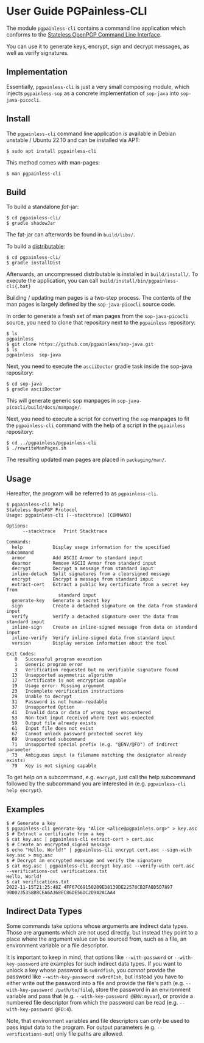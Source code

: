 # User Guide PGPainless-CLI

The module `pgpainless-cli` contains a command line application which conforms to the
[Stateless OpenPGP Command Line Interface](https://datatracker.ietf.org/doc/draft-dkg-openpgp-stateless-cli/).

You can use it to generate keys, encrypt, sign and decrypt messages, as well as verify signatures.

## Implementation

Essentially, `pgpainless-cli` is just a very small composing module, which injects `pgpainless-sop` as a
concrete implementation of `sop-java` into `sop-java-picocli`.

## Install

The `pgpainless-cli` command line application is available in Debian unstable / Ubuntu 22.10 and can be installed via APT:
```shell
$ sudo apt install pgpainless-cli
```

This method comes with man-pages:
```shell
$ man pgpainless-cli
```

## Build

To build a standalone *fat*-jar:
```shell
$ cd pgpainless-cli/
$ gradle shadowJar
```

The fat-jar can afterwards be found in `build/libs/`.

To build a [distributable](https://docs.gradle.org/current/userguide/distribution_plugin.html):

```shell
$ cd pgpainless-cli/
$ gradle installDist
```

Afterwards, an uncompressed distributable is installed in `build/install/`.
To execute the application, you can call `build/install/bin/pgpainless-cli{.bat}`

Building / updating man pages is a two-step process.
The contents of the man pages is largely defined by the `sop-java-picocli` source code.

In order to generate a fresh set of man pages from the `sop-java-picocli` source, you need to clone that repository
next to the `pgpainless` repository:
```shell
$ ls
pgpainless
$ git clone https://github.com/pgpainless/sop-java.git
$ ls
pgpainless  sop-java
```

Next, you need to execute the `asciiDoctor` gradle task inside the sop-java repository:
```shell
$ cd sop-java
$ gradle asciiDoctor
```

This will generate generic sop manpages in `sop-java-picocli/build/docs/manpage/`.

Next, you need to execute a script for converting the `sop` manpages to fit the `pgpainless-cli` command with the help
of a script in the `pgpainless` repository:
```shell
$ cd ../pgpainless/pgpainless-cli
$ ./rewriteManPages.sh
```

The resulting updated man pages are placed in `packaging/man/`.

## Usage

Hereafter, the program will be referred to as `pgpainless-cli`.

```
$ pgpainless-cli help
Stateless OpenPGP Protocol
Usage: pgpainless-cli [--stacktrace] [COMMAND]

Options:
      --stacktrace   Print Stacktrace

Commands:
  help           Display usage information for the specified subcommand
  armor          Add ASCII Armor to standard input
  dearmor        Remove ASCII Armor from standard input
  decrypt        Decrypt a message from standard input
  inline-detach  Split signatures from a clearsigned message
  encrypt        Encrypt a message from standard input
  extract-cert   Extract a public key certificate from a secret key from
                   standard input
  generate-key   Generate a secret key
  sign           Create a detached signature on the data from standard input
  verify         Verify a detached signature over the data from standard input
  inline-sign    Create an inline-signed message from data on standard input
  inline-verify  Verify inline-signed data from standard input
  version        Display version information about the tool

Exit Codes:
   0   Successful program execution
   1   Generic program error
   3   Verification requested but no verifiable signature found
  13   Unsupported asymmetric algorithm
  17   Certificate is not encryption capable
  19   Usage error: Missing argument
  23   Incomplete verification instructions
  29   Unable to decrypt
  31   Password is not human-readable
  37   Unsupported Option
  41   Invalid data or data of wrong type encountered
  53   Non-text input received where text was expected
  59   Output file already exists
  61   Input file does not exist
  67   Cannot unlock password protected secret key
  69   Unsupported subcommand
  71   Unsupported special prefix (e.g. "@ENV/@FD") of indirect parameter
  73   Ambiguous input (a filename matching the designator already exists)
  79   Key is not signing capable
```

To get help on a subcommand, e.g. `encrypt`, just call the help subcommand followed by the subcommand you
are interested in (e.g. `pgpainless-cli help encrypt`).

## Examples
```shell
$ # Generate a key
$ pgpainless-cli generate-key "Alice <alice@pgpainless.org>" > key.asc
$ # Extract a certificate from a key
$ cat key.asc | pgpainless-cli extract-cert > cert.asc
$ # Create an encrypted signed message
$ echo "Hello, World!" | pgpainless-cli encrypt cert.asc --sign-with key.asc > msg.asc
$ # Decrypt an encrypted message and verify the signature
$ cat msg.asc | pgpainless-cli decrypt key.asc --verify-with cert.asc --verifications-out verifications.txt
Hello, World!
$ cat verifications.txt
2022-11-15T21:25:48Z 4FF67C69150209ED8139DE22578CB2FABD5D7897 9000235358B8CEA6A368EC86DE56DC2D942ACAA4
```

## Indirect Data Types

Some commands take options whose arguments are indirect data types. Those are arguments which are not used directly,
but instead they point to a place where the argument value can be sourced from, such as a file, an environment variable
or a file descriptor.

It is important to keep in mind, that options like `--with-password` or `--with-key-password` are examples for such
indirect data types. If you want to unlock a key whose password is `sw0rdf1sh`, you *cannot* provide the password
like `--with-key-password sw0rdf1sh`, but instead you have to either write out the password into a file and provide
the file's path (e.g. `--with-key-password /path/to/file`), store the password in an environment variable and pass that
(e.g. `--with-key-password @ENV:myvar`), or provide a numbered file descriptor from which the password can be read
(e.g. `--with-key-password @FD:4`).

Note, that environment variables and file descriptors can only be used to pass input data to the program.
For output parameters (e.g. `--verifications-out`) only file paths are allowed.
